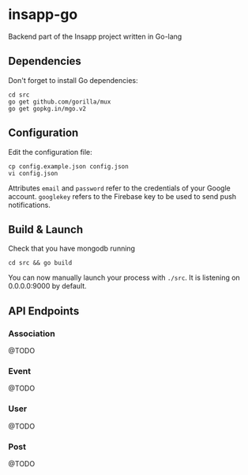 # insapp-go
Backend part of the Insapp project written in Go-lang

## Dependencies

Don't forget to install Go dependencies:

```
cd src
go get github.com/gorilla/mux
go get gopkg.in/mgo.v2
```

## Configuration

Edit the configuration file:

```
cp config.example.json config.json
vi config.json
```

Attributes `email` and `password` refer to the credentials of your Google account. `googlekey` refers to the Firebase key to be used to send push notifications.

## Build & Launch

Check that you have mongodb running

```
cd src && go build
```

You can now manually launch your process with `./src`. It is listening on 0.0.0.0:9000 by default.


## API Endpoints

### Association

@TODO

### Event

@TODO

### User

@TODO

### Post

@TODO
